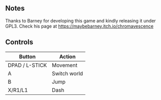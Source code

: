 ## Notes

Thanks to Barney for developing this game and kindly releasing it under GPL3. Check his page at https://maybebarney.itch.io/chromavescence

## Controls

| Button | Action |
|--|--| 
|DPAD / L-STICK|Movement|
|A|Switch world|
|B|Jump|
|X/R1/L1|Dash|



